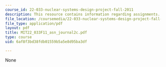```yaml
---
course_id: 22-033-nuclear-systems-design-project-fall-2011
description: This resource contains information regarding assignments.
file_location: /coursemedia/22-033-nuclear-systems-design-project-fall-2011/6af8f3bd38fdb01559b5a5e8d95ba3df_MIT22_033F11_asn_journal2c.pdf
file_type: application/pdf
layout: pdf
title: MIT22_033F11_asn_journal2c.pdf
type: course
uid: 6af8f3bd38fdb01559b5a5e8d95ba3df

---
```

None